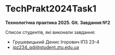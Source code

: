 # TechPrakt2024Task1
**Технологічна практика 2025. Git. Завдання №2**

Список студентів, які виконали завдання:
* Грушевицький Денис Ігорович ІПЗ 23-4
* ipz234_gdi@student.ztu.edu.ua